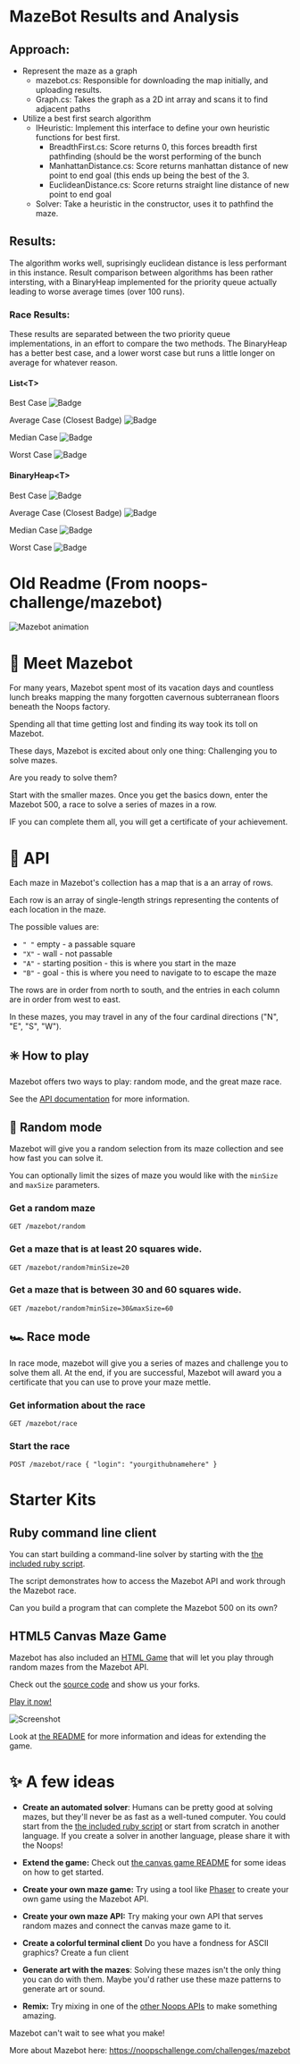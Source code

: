 # MazeBot Results and Analysis

## Approach:
* Represent the maze as a graph
  * mazebot.cs: Responsible for downloading the map initially, and uploading results.
  * Graph.cs: Takes the graph as a 2D int array and scans it to find adjacent paths
* Utilize a best first search algorithm
  * IHeuristic: Implement this interface to define your own heuristic functions for best first.
    * BreadthFirst.cs: Score returns 0, this forces breadth first pathfinding (should be the worst performing of the bunch
    * ManhattanDistance.cs: Score returns manhattan distance of new point to end goal (this ends up being the best of the 3.
    * EuclideanDistance.cs: Score returns straight line distance of new point to end goal
  * Solver: Take a heuristic in the constructor, uses it to pathfind the maze.

## Results:
The algorithm works well, suprisingly euclidean distance is less performant in this instance. Result comparison between algorithms has been rather intersting, with a BinaryHeap implemented for the priority queue actually leading to worse average times (over 100 runs).

### Race Results:

These results are separated between the two priority queue implementations, in an effort to compare the two methods. The BinaryHeap has a better best case, and a lower worst case but runs a little longer on average for whatever reason.

#### List\<T\>

Best Case
![Badge](https://img.shields.io/badge/dynamic/json.svg?color=success&label=Race&query=%24.elapsed&url=http%3A%2F%2Fapi.noopschallenge.com%2Fmazebot%2Frace%2Fcertificate%2FTeEs_Culii2EhimYoXRMybD9MX_eqwXHF9ZfFAbtBn2VmH0ryogav9TcJqjghtc_)

Average Case (Closest Badge)
![Badge](https://img.shields.io/badge/dynamic/json.svg?color=success&label=Race&query=%24.elapsed&url=http%3A%2F%2Fapi.noopschallenge.com%2Fmazebot%2Frace%2Fcertificate%2FIie4DgcmdIf8PUzRYpDFTOZoL045-Zg7xDKXw5UCZwvP2ICImjJ1DznvsdcR6vzF)

Median Case
![Badge](https://img.shields.io/badge/dynamic/json.svg?color=success&label=Race&query=%24.elapsed&url=http%3A%2F%2Fapi.noopschallenge.com%2Fmazebot%2Frace%2Fcertificate%2FVgT7VhQR4mPN0h7ROZbCbs1fpy0aKLWf_kedP2Ofa4r0VImwjJmZJAHlOzVfGXAC)

Worst Case
![Badge](https://img.shields.io/badge/dynamic/json.svg?color=success&label=Race&query=%24.elapsed&url=http%3A%2F%2Fapi.noopschallenge.com%2Fmazebot%2Frace%2Fcertificate%2FDXnoSe9BltY4fTyuK5ZWhRHSOlFPM4DNJ76MISPN3Xl3b4uMUqLX1hpJIy5K_kGp)

#### BinaryHeap\<T\>

Best Case
![Badge](https://img.shields.io/badge/dynamic/json.svg?color=success&label=Race&query=%24.elapsed&url=http%3A%2F%2Fapi.noopschallenge.com%2Fmazebot%2Frace%2Fcertificate%2F5dYQgR-GskYo9TYW_dDiqE_RSHzuDBSm5IzqMaaGGM4BM4OsepUC6_I7dqaL70_T)

Average Case (Closest Badge)
![Badge](https://img.shields.io/badge/dynamic/json.svg?color=success&label=Race&query=%24.elapsed&url=http%3A%2F%2Fapi.noopschallenge.com%2Fmazebot%2Frace%2Fcertificate%2Fs1rFcnTOLvU8vIqEB9GQt9mz81Zo9Rnn5IvA1MK6TZVkTfNMyNJL8wS3dannp2lf)

Median Case
![Badge](https://img.shields.io/badge/dynamic/json.svg?color=success&label=Race&query=%24.elapsed&url=http%3A%2F%2Fapi.noopschallenge.com%2Fmazebot%2Frace%2Fcertificate%2FAWBPnvTSd6DbjIBxlDQurNqX8rvA-nYUF5iRlP8KzA5qAZJuK1ABwRfL9wPg8Jh8)

Worst Case
![Badge](https://img.shields.io/badge/dynamic/json.svg?color=success&label=Race&query=%24.elapsed&url=http%3A%2F%2Fapi.noopschallenge.com%2Fmazebot%2Frace%2Fcertificate%2FCM8a4uNmH_CAxgXohRIaorf6K7e1CYjC5Day55pP61StR2ktpNXiYvNvk_h35XG5)
# Old Readme (From noops-challenge/mazebot)

![Mazebot animation](https://user-images.githubusercontent.com/212941/59631813-9ad09f80-90fd-11e9-8556-810c48531558.gif)

# 👋 Meet Mazebot
For many years, Mazebot spent most of its vacation days and countless lunch breaks mapping the many forgotten cavernous subterranean floors beneath the Noops factory.

Spending all that time getting lost and finding its way took its toll on Mazebot.

These days, Mazebot is excited about only one thing: Challenging you to solve mazes.

Are you ready to solve them?

Start with the smaller mazes. Once you get the basics down, enter the Mazebot 500, a race to solve a series of mazes in a row.

IF you can complete them all, you will get a certificate of your achievement.

# 🤖 API

Each maze in Mazebot's collection has a map that is a an array of rows.

Each row is an array of single-length strings representing the contents of each location in the maze.

The possible values are:

- `" "` empty - a passable square
- `"X"` - wall - not passable
- `"A"` - starting position - this is where you start in the maze
- `"B"` - goal - this is where you need to navigate to to escape the maze

The rows are in order from north to south, and the entries in each column are in order from west to east.

In these mazes, you may travel in any of the four cardinal directions ("N", "E", "S", "W").

## ✳️ How to play

Mazebot offers two ways to play: random mode, and the great maze race.

See the [API documentation](./API.md) for more information.

## 🎲 Random mode

Mazebot will give you a random selection from its maze collection and see how fast you can solve it.

You can optionally limit the sizes of maze you would like with the `minSize` and `maxSize` parameters.

### Get a random maze

`GET /mazebot/random`

### Get a maze that is at least 20 squares wide.

`GET /mazebot/random?minSize=20`

### Get a maze that is between 30 and 60 squares wide.

`GET /mazebot/random?minSize=30&maxSize=60`

## 🏎️ Race mode

In race mode, mazebot will give you a series of mazes and challenge you to solve them all. At the end, if you are successful, Mazebot will award you a certificate that you can use to prove your maze mettle.

###  Get information about the race

`GET /mazebot/race`

###  Start the race

`POST /mazebot/race { "login": "yourgithubnamehere" }`

# Starter Kits

## Ruby command line client

You can start building a command-line solver by starting with the [the included ruby script](./mazebot.rb).

The script demonstrates how to access the Mazebot API and work through the Mazebot race.

Can you build a program that can complete the Mazebot 500 on its own?

## HTML5 Canvas Maze Game

Mazebot has also included an [HTML Game](./canvas-game) that will let you play through random mazes from the Mazebot API.

Check out the [source code](./canvas-game) and show us your forks.

[Play it now!](https://noopschallenge.github.io/canvas-game/index.html)

![Screenshot](canvas-game/mazebot-screenshot.png?raw=true "Mazebot screenshot")

Look at [the README](./canvas-game/README.md) for more information and ideas for extending the game.

# ✨ A few ideas

- **Create an automated solver**: Humans can be pretty good at solving mazes, but they'll never be as fast as a well-tuned computer. You could start from the [the included ruby script](./mazebot.rb) or start from scratch in another language.  If you create a solver in another language, please share it with the Noops!

- **Extend the game:** Check out [the canvas game README](./canvas-game/README.md) for some ideas on how to get started.

- **Create your own maze game:** Try using a tool like [Phaser](http://phaser.io/) to create your own game using the Mazebot API.

- **Create your own maze API:** Try making your own API that serves random mazes and connect the canvas maze game to it.

- **Create a colorful terminal client** Do you have a fondness for ASCII graphics? Create a fun client

- **Generate art with the mazes**: Solving these mazes isn't the only thing you can do with them. Maybe you'd rather use these maze patterns to generate art or sound.

- **Remix:** Try mixing in one of the [other Noops APIs](http://noopschallenge.com/challenges) to make something amazing.

Mazebot can't wait to see what you make!

More about Mazebot here: https://noopschallenge.com/challenges/mazebot
